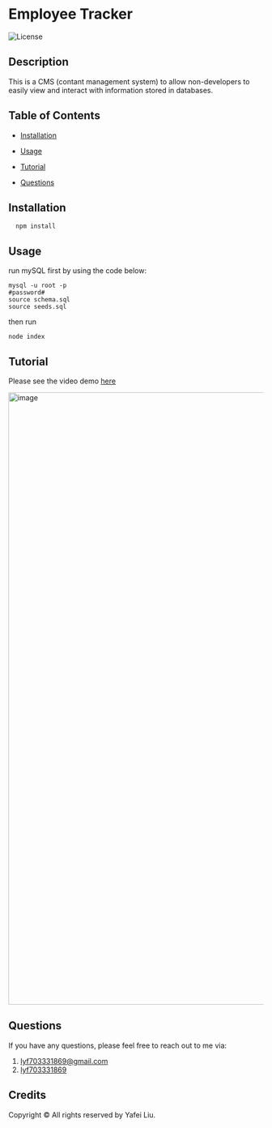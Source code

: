   # Employee Tracker
  ![License](https://img.shields.io/badge/license-MIT-green?style=for-the-badge&logo=appveyor)
  

  ## Description
  This is a CMS (contant management system) to allow non-developers to easily view and interact with information stored in databases.
  

  ## Table of Contents

  * [Installation](#installation)

  * [Usage](#usage)

  * [Tutorial](#tutorial)

  * [Questions](#questions)


  ## Installation
```
  npm install
 ```
 
 ## Usage

  run mySQL first by using the code below:
  ```
  mysql -u root -p
  #password#
  source schema.sql
  source seeds.sql
  ```
  then run
  ```
  node index
  ```

  ## Tutorial

  Please see the video demo [here](https://www.youtube.com/watch?v=cAT6a5BAMgA)
  
  <img width="1209" alt="image" src="https://user-images.githubusercontent.com/103960619/173942553-08e2cccf-6926-4b7c-a4b8-94cdf579a127.png">
  
  ## Questions
  
  If you have any questions, please feel free to reach out to me via:
  1. lyf703331869@gmail.com
  2. [lyf703331869](https://github.com/lyf703331869)
  
  ## Credits
  Copyright © All rights reserved by Yafei Liu.   
